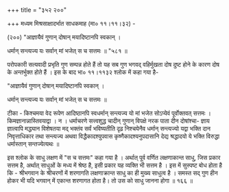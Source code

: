 +++
title = "३५२ २००"

+++
मध्यम मिश्रसाक्षादर्भात साधकमाह (मा० ११।११।३२) - 

(२००) "आज्ञायैवं गुणान् दोषान् मयादिष्टानपि स्वकान् । 

धर्मान् सन्त्यज्य यः सर्वान् मां भजेत् स च सत्तमः ॥ "५८१ ॥ 

परोपकारी सत्यवादी प्रभृति गुण सम्पन्न होते हैं तो यह सब गुण भगवद् वहिर्मुखता दोष दुष्ट होने के कारण दोष के अन्तर्भुक्त होते हैं । इस के बाद भा० ११।११३२ श्लोक में कहा गया है- 

"आज्ञायैवं गुणान् दोषान् मयादिष्टानपि स्वकान् । 

धर्मान् सन्त्यज्य यः सर्वान् मां भजेत् स च सत्तमः ॥ 

टीका - किश्चमया वेद रूपेण आदिष्ठानपि स्वधर्मान् सन्त्यज्य यो मां भजेत सोऽप्येवं पूर्वोक्तवत् सत्तमः । किमज्ञानान्नास्तिवयाद्वा । न । धर्माचरणे सत्त्वशुद्ध चादीन् गुणान् विपक्षे नरक पाता दीन दोषांश्चा- ज्ञाय ज्ञात्वापि मद्ध्यान विशेषतया मद् भक्तंव सर्वं भविष्यतीति दृढ़ निश्चयेनैव धर्मान् सन्त्यज्यो यद्वा भक्ति दान निवृत्ताधिकार तथा सन्त्यज्य अथवा विद्धैकादश्युपवास कृष्णैकादश्यनुपदासानि देद्य श्रद्धादयो ये भक्ति विरुद्धा धर्मास्तान् सन्तज्येत्यथः ॥ 

इस श्लोक के साधु लक्षण में "स च सत्तमः" कहा गया है । अर्थात् पूर्व वर्णित लक्षणाकान्त साधु, जिस प्रकार सत्तम है, अर्थात् साधुओं के मध्य में श्रेष्ठ है, इसी प्रकार यह व्यक्ति भी सत्तम है । इस में सुस्पष्ट बोध होता है कि - श्रीभगवान के श्रीचरणों में शरणागति लक्षणाक्रान्त साधु का ही मुख्य साधुत्व है । समस्त सद् गुण हीन होकर भी यदि भगवान् में एकान्त शरणागत होता है। तो उस को साधु जानना होगा ॥ १६६ ॥ 
